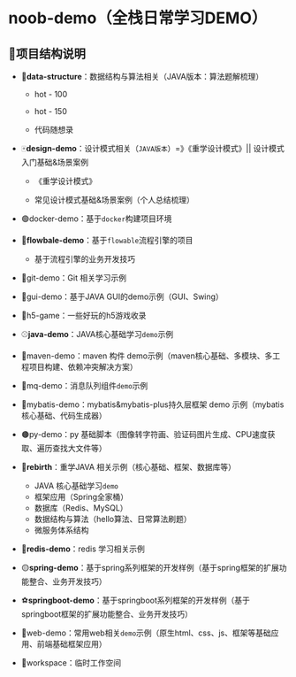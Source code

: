 # noob-demo（全栈日常学习DEMO）

## 📣项目结构说明

- 🎱**data-structure**：数据结构与算法相关（JAVA版本：算法题解梳理）

  - hot - 100

  - hot - 150

  - 代码随想录

- 🀄**design-demo**：设计模式相关（`JAVA版本`）=》《重学设计模式》|| 设计模式入门基础&场景案例

  - 《重学设计模式》

  - 常见设计模式基础&场景案例（个人总结梳理）

- 🟢docker-demo：基于`docker`构建项目环境

- 🏐**flowbale-demo**：基于`flowable`流程引擎的项目
  - 基于流程引擎的业务开发技巧

- 🏈git-demo：Git 相关学习示例

- 🤡gui-demo：基于JAVA GUI的demo示例（GUI、Swing）

- 👀h5-game：一些好玩的h5游戏收录

- ⚾**java-demo**：JAVA核心基础学习`demo`示例

- 🥎maven-demo：maven 构件 demo示例（maven核心基础、多模块、多工程项目构建、依赖冲突解决方案）

- 🎇mq-demo：消息队列组件`demo`示例

- 🏀mybatis-demo：mybatis&mybatis-plus持久层框架 demo 示例（mybatis核心基础、代码生成器）

- 🟤py-demo：py 基础脚本（图像转字符画、验证码图片生成、CPU速度获取、遍历查找大文件等）

- 🎲**rebirth**：重学JAVA 相关示例（核心基础、框架、数据库等）
  - JAVA 核心基础学习`demo`
  - 框架应用（Spring全家桶）
  - 数据库（Redis、MySQL）
  - 数据结构与算法（hello算法、日常算法刷题）
  - 微服务体系结构
  
- 🚀**redis-demo**：redis 学习相关示例

- 🟡**spring-demo**：基于spring系列框架的开发样例（基于spring框架的扩展功能整合、业务开发技巧）

- ⚽**springboot-demo**：基于springboot系列框架的开发样例（基于springboot框架的扩展功能整合、业务开发技巧）

- 📯web-demo：常用web相关`demo`示例（原生html、css、js、框架等基础应用、前端基础框架应用）

- 🏉workspace：临时工作空间